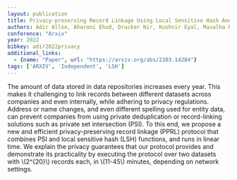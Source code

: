 ```yaml
---
layout: publication
title: Privacy-preserving Record Linkage Using Local Sensitive Hash And Private Set Intersection
authors: Adir Allon, Aharoni Ehud, Drucker Nir, Kushnir Eyal, Masalha Ramy, Mirkin Michael, Soceanu Omri
conference: "Arxiv"
year: 2022
bibkey: adir2022privacy
additional_links:
  - {name: "Paper", url: "https://arxiv.org/abs/2203.14284"}
tags: ['ARXIV', 'Independent', 'LSH']
---
```

The amount of data stored in data repositories increases every year. This makes it challenging to link records between different datasets across companies and even internally, while adhering to privacy regulations. Address or name changes, and even different spelling used for entity data, can prevent companies from using private deduplication or record-linking solutions such as private set intersection (PSI). To this end, we propose a new and efficient privacy-preserving record linkage (PPRL) protocol that combines PSI and local sensitive hash (LSH) functions, and runs in linear time. We explain the privacy guarantees that our protocol provides and demonstrate its practicality by executing the protocol over two datasets with \\(2^{20}\\) records each, in \\(11-45\\) minutes, depending on network settings.
